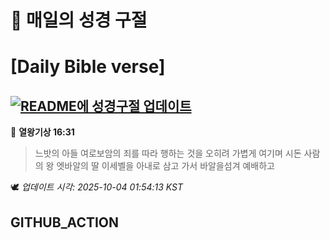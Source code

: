 # 🙏 매일의 성경 구절
# [Daily Bible verse]
## [![README에 성경구절 업데이트](https://github.com/DONGSUKA/first_test/actions/workflows/update-readme-bible.yml/badge.svg)](https://github.com/DONGSUKA/first_test/actions/workflows/update-readme-bible.yml)
<!-- START_BIBLE_VERSE -->
📖 **열왕기상 16:31**
> 느밧의 아들 여로보암의 죄를 따라 행하는 것을 오히려 가볍게 여기며 시돈 사람의 왕 엣바알의 딸 이세벨을 아내로 삼고 가서 바알을섬겨 예배하고

🕊️ _업데이트 시각: 2025-10-04 01:54:13 KST_
  <!-- END_BIBLE_VERSE -->
## GITHUB_ACTION

